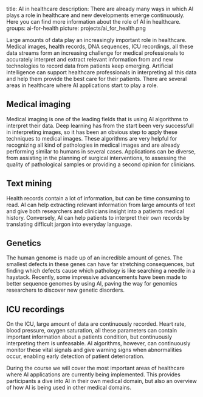 title: AI in healthcare
description: There are already many ways in which AI plays a role in healthcare and new developments emerge continuously. Here you can find more information about the role of AI in healthcare.
groups: ai-for-health
picture: projects/ai_for_health.png

Large amounts of data play an increasingly important role in healthcare. Medical images, health records, DNA sequences, ICU recordings, all these data streams form an increasing challenge for medical professionals to accurately interpret and extract relevant information from and new technologies to record data from patients keep emerging. Artificial intelligence can support healthcare professionals in interpreting all this data and help them provide the best care for their patients. There are several areas in healthcare where AI applications start to play a role.

## Medical imaging
Medical imaging is one of the leading fields that is using AI algorithms to interpret their data. Deep learning has from the start been very successfull in interpreting images, so it has been an obvious step to apply these techniques to medical images. These algorithms are very helpful for recognizing all kind of pathologies in medical images and are already performing similar to humans in several cases. Applications can be diverse, from assisting in the planning of surgical interventions, to assessing the quality of pathological samples or providing a second opinion for clinicians.

## Text mining
Health records contain a lot of information, but can be time consuming to read. AI can help extracting relevant information from large amounts of text and give both researchers and clinicians insight into a patients medical history. Conversely, AI can help patients to interpret their own records by translating difficult jargon into everyday language. 

## Genetics
The human genome is made up of an incredible amount of genes. The smallest defects in these genes can have far stretching consequences, but finding which defects cause which pathology is like searching a needle in a haystack. Recently, some impressive advancements have been made to better sequence genomes by using AI, paving the way for genomics researchers to discover new genetic disorders.

## ICU recordings
On the ICU, large amount of data are continuously recorded. Heart rate, blood pressure, oxygen saturation, all these parameters can contain important information about a patients condition, but continuously interpreting them is unfeasable. AI algorithms, however, can continuously monitor these vital signals and give warning signs when abnormalities occur, enabling early detection of patient deterioration. 

During the course we will cover the most important areas of healthcare where AI applications are currently being implemented. This provides participants a dive into AI in their own medical domain, but also an overview of how AI is being used in other medical domains.
